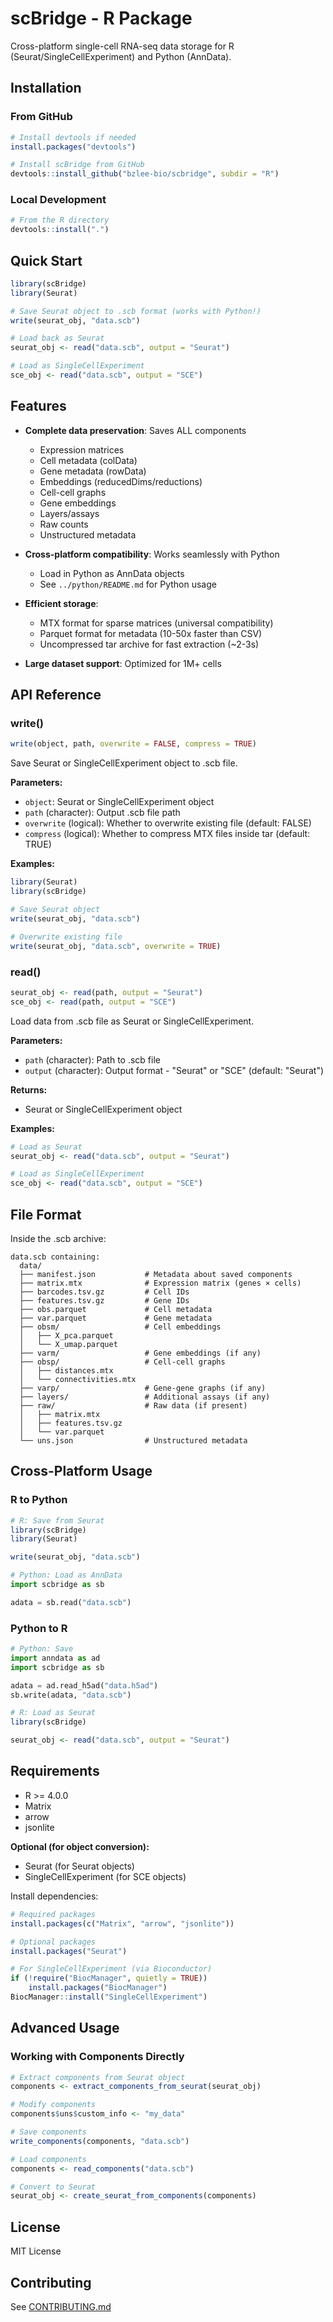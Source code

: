 # scBridge - R Package

Cross-platform single-cell RNA-seq data storage for R (Seurat/SingleCellExperiment) and Python (AnnData).

## Installation

### From GitHub

```r
# Install devtools if needed
install.packages("devtools")

# Install scBridge from GitHub
devtools::install_github("bzlee-bio/scbridge", subdir = "R")
```

### Local Development

```r
# From the R directory
devtools::install(".")
```

## Quick Start

```r
library(scBridge)
library(Seurat)

# Save Seurat object to .scb format (works with Python!)
write(seurat_obj, "data.scb")

# Load back as Seurat
seurat_obj <- read("data.scb", output = "Seurat")

# Load as SingleCellExperiment
sce_obj <- read("data.scb", output = "SCE")
```

## Features

- **Complete data preservation**: Saves ALL components
  - Expression matrices
  - Cell metadata (colData)
  - Gene metadata (rowData)
  - Embeddings (reducedDims/reductions)
  - Cell-cell graphs
  - Gene embeddings
  - Layers/assays
  - Raw counts
  - Unstructured metadata

- **Cross-platform compatibility**: Works seamlessly with Python
  - Load in Python as AnnData objects
  - See `../python/README.md` for Python usage

- **Efficient storage**:
  - MTX format for sparse matrices (universal compatibility)
  - Parquet format for metadata (10-50x faster than CSV)
  - Uncompressed tar archive for fast extraction (~2-3s)

- **Large dataset support**: Optimized for 1M+ cells

## API Reference

### write()

```r
write(object, path, overwrite = FALSE, compress = TRUE)
```

Save Seurat or SingleCellExperiment object to .scb file.

**Parameters:**
- `object`: Seurat or SingleCellExperiment object
- `path` (character): Output .scb file path
- `overwrite` (logical): Whether to overwrite existing file (default: FALSE)
- `compress` (logical): Whether to compress MTX files inside tar (default: TRUE)

**Examples:**
```r
library(Seurat)
library(scBridge)

# Save Seurat object
write(seurat_obj, "data.scb")

# Overwrite existing file
write(seurat_obj, "data.scb", overwrite = TRUE)
```

### read()

```r
seurat_obj <- read(path, output = "Seurat")
sce_obj <- read(path, output = "SCE")
```

Load data from .scb file as Seurat or SingleCellExperiment.

**Parameters:**
- `path` (character): Path to .scb file
- `output` (character): Output format - "Seurat" or "SCE" (default: "Seurat")

**Returns:**
- Seurat or SingleCellExperiment object

**Examples:**
```r
# Load as Seurat
seurat_obj <- read("data.scb", output = "Seurat")

# Load as SingleCellExperiment
sce_obj <- read("data.scb", output = "SCE")
```

## File Format

Inside the .scb archive:

```
data.scb containing:
  data/
  ├── manifest.json           # Metadata about saved components
  ├── matrix.mtx              # Expression matrix (genes × cells)
  ├── barcodes.tsv.gz         # Cell IDs
  ├── features.tsv.gz         # Gene IDs
  ├── obs.parquet             # Cell metadata
  ├── var.parquet             # Gene metadata
  ├── obsm/                   # Cell embeddings
  │   ├── X_pca.parquet
  │   └── X_umap.parquet
  ├── varm/                   # Gene embeddings (if any)
  ├── obsp/                   # Cell-cell graphs
  │   ├── distances.mtx
  │   └── connectivities.mtx
  ├── varp/                   # Gene-gene graphs (if any)
  ├── layers/                 # Additional assays (if any)
  ├── raw/                    # Raw data (if present)
  │   ├── matrix.mtx
  │   ├── features.tsv.gz
  │   └── var.parquet
  └── uns.json                # Unstructured metadata
```

## Cross-Platform Usage

### R to Python

```r
# R: Save from Seurat
library(scBridge)
library(Seurat)

write(seurat_obj, "data.scb")
```

```python
# Python: Load as AnnData
import scbridge as sb

adata = sb.read("data.scb")
```

### Python to R

```python
# Python: Save
import anndata as ad
import scbridge as sb

adata = ad.read_h5ad("data.h5ad")
sb.write(adata, "data.scb")
```

```r
# R: Load as Seurat
library(scBridge)

seurat_obj <- read("data.scb", output = "Seurat")
```

## Requirements

- R >= 4.0.0
- Matrix
- arrow
- jsonlite

**Optional (for object conversion):**
- Seurat (for Seurat objects)
- SingleCellExperiment (for SCE objects)

Install dependencies:

```r
# Required packages
install.packages(c("Matrix", "arrow", "jsonlite"))

# Optional packages
install.packages("Seurat")

# For SingleCellExperiment (via Bioconductor)
if (!require("BiocManager", quietly = TRUE))
    install.packages("BiocManager")
BiocManager::install("SingleCellExperiment")
```

## Advanced Usage

### Working with Components Directly

```r
# Extract components from Seurat object
components <- extract_components_from_seurat(seurat_obj)

# Modify components
components$uns$custom_info <- "my_data"

# Save components
write_components(components, "data.scb")

# Load components
components <- read_components("data.scb")

# Convert to Seurat
seurat_obj <- create_seurat_from_components(components)
```

## License

MIT License

## Contributing

See [CONTRIBUTING.md](../CONTRIBUTING.md)



